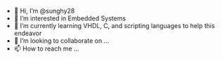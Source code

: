 - 👋 Hi, I’m @sunghy28
- 👀 I’m interested in Embedded Systems
- 🌱 I’m currently learning VHDL, C, and scripting languages to help this endeavor
- 💞️ I’m looking to collaborate on ...
- 📫 How to reach me ...

<!---
sunghy28/sunghy28 is a ✨ special ✨ repository because its `README.md` (this file) appears on your GitHub profile.
You can click the Preview link to take a look at your changes.
--->
